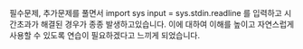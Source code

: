 필수문제, 추가문제를 풀면서 
import sys
input = sys.stdin.readline
를 입력하고 시간초과가 해결된 경우가 종종 발생하고있습니다.
이에 대하여 이해를 높이고 자연스럽게 사용할 수 있도록 연습이 필요하겠다고 느끼게 되었습니다.